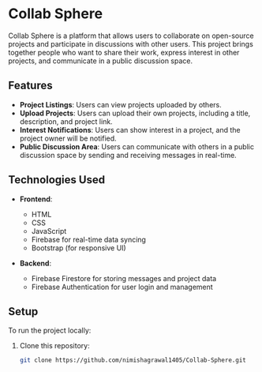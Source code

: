 # Collab Sphere

Collab Sphere is a platform that allows users to collaborate on open-source projects and participate in discussions with other users. This project brings together people who want to share their work, express interest in other projects, and communicate in a public discussion space.

## Features

- **Project Listings**: Users can view projects uploaded by others.
- **Upload Projects**: Users can upload their own projects, including a title, description, and project link.
- **Interest Notifications**: Users can show interest in a project, and the project owner will be notified.
- **Public Discussion Area**: Users can communicate with others in a public discussion space by sending and receiving messages in real-time.

## Technologies Used

- **Frontend**:
  - HTML
  - CSS
  - JavaScript
  - Firebase for real-time data syncing
  - Bootstrap (for responsive UI)

- **Backend**:
  - Firebase Firestore for storing messages and project data
  - Firebase Authentication for user login and management

## Setup

To run the project locally:

1. Clone this repository:
   ```bash
   git clone https://github.com/nimishagrawal1405/Collab-Sphere.git
